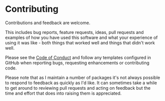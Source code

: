 # Contributing

Contributions and feedback are welcome.

This includes bug reports, feature requests, ideas, pull requests and examples of how you have used this software and what your experience of using it was like - both things that worked well and things that didn't work well.

Please see the [Code of Conduct](CODE_OF_CONDUCT.md) and follow any templates configured in GitHub when reporting bugs, requesting enhancements or contributing code.

Please note that as I maintain a number of packages it's not always possible to respond to feedback as quickly as I'd like. It can sometimes take a while to get around to reviewing pull requests and acting on feedback but the time and effort that does into raising them is appreciated.